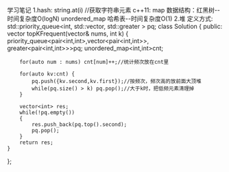 学习笔记
1.hash:
string.at(i) //获取字符串元素
c++11: map 数据结构：红黑树--时间复杂度O(logN)
       unordered_map 哈希表--时间复杂度O(1)
2.堆
定义方式:
std::priority_queue<int, std::vector<int>, std::greater<int> > pq;
class Solution {
public:
    vector<int> topKFrequent(vector<int>& nums, int k) {
        priority_queue<pair<int,int>,vector<pair<int,int>>,
        greater<pair<int,int>>>pq;
        unordered_map<int,int>cnt;

        for(auto num : nums) cnt[num]++;//统计频次放在cnt里

        for(auto kv:cnt) {
            pq.push({kv.second,kv.first});//按频次，频次高的放前面大顶堆
            while(pq.size() > k) pq.pop();//大于k时，把低频元素清理掉
        }

        vector<int> res;
        while(!pq.empty())
        {
            res.push_back(pq.top().second);
            pq.pop();
        }
        return res;
    }
};

     
